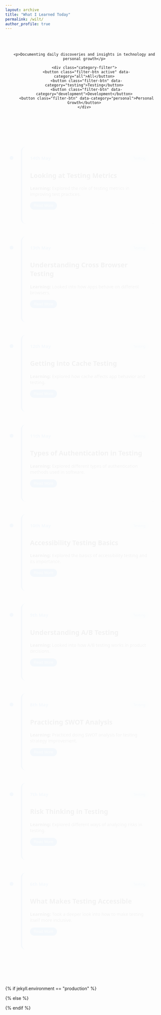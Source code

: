 ```yaml
---
layout: archive
title: "What I Learned Today"
permalink: /wilt/
author_profile: true
---
```


<div class="wilt-container">
  <header class="wilt-header">
    
    <p>Documenting daily discoveries and insights in technology and personal growth</p>
    
    <div class="category-filter">
      <button class="filter-btn active" data-category="all">All</button>
      <button class="filter-btn" data-category="testing">Testing</button>
      <button class="filter-btn" data-category="development">Development</button>
      <button class="filter-btn" data-category="personal">Personal Growth</button>
    </div>
  </header>

  <div class="timeline">
  

<article class="timeline-entry" data-category="testing">
  <div class="timeline-dot"></div>
  <div class="timeline-content">
    <div class="entry-header">
      <span class="entry-date">14th May</span>
      <span class="category-tag" role="button" data-category="testing">Testing</span>
    </div>
    <h2>Looking at Testing Metrics</h2>
    <div class="entry-preview">
      <p><b>Learning:</b> Explored the role of testing metrics in improving test practices.</p>
      <button class="expand-btn" onclick="toggleContent(this)">Read More</button>
    </div>
    <div class="entry-full hidden">
      <ul>
        <li><b>Learning:</b> Explored the role of testing metrics in improving test practices.</li>
        <li><b>Description:</b> I looked into different types of metrics like test coverage, defect density, and test case efficiency. It helped me understand how to measure the value of my tests better.</li>
        <li><b>Key Takeaway:</b> Numbers can guide testing decisions, but they should never replace good judgment.</li>
        <li><b>Personal Reflection:</b> I now see metrics as tools, not targets. They help, but they don’t tell the whole story.</li>
      </ul>
      <button class="expand-btn" onclick="toggleContent(this)">Show Less</button>
    </div>
  </div>
</article>

<article class="timeline-entry" data-category="testing">
  <div class="timeline-dot"></div>
  <div class="timeline-content">
    <div class="entry-header">
      <span class="entry-date">13th May</span>
      <span class="category-tag" role="button" data-category="testing">Testing</span>
    </div>
    <h2>Understanding Cross Browser Testing</h2>
    <div class="entry-preview">
      <p><b>Learning:</b> Looked into how apps behave on different browsers.</p>
      <button class="expand-btn" onclick="toggleContent(this)">Read More</button>
    </div>
    <div class="entry-full hidden">
      <ul>
        <li><b>Learning:</b> Looked into how apps behave on different browsers.</li>
        <li><b>Description:</b> I tested web apps on Chrome, Firefox, Safari, and Edge to see if layout, speed, and features work the same. Some small changes in rendering helped me realize how users can have different experiences.</li>
        <li><b>Key Takeaway:</b> Just because it works on one browser doesn’t mean it works everywhere.</li>
        <li><b>Personal Reflection:</b> I now test on multiple browsers even for small changes. It saves time later.</li>
      </ul>
      <button class="expand-btn" onclick="toggleContent(this)">Show Less</button>
    </div>
  </div>
</article>

<article class="timeline-entry" data-category="testing">
  <div class="timeline-dot"></div>
  <div class="timeline-content">
    <div class="entry-header">
      <span class="entry-date">12th May</span>
      <span class="category-tag" role="button" data-category="testing">Testing</span>
    </div>
    <h2>Getting into Cache Testing</h2>
    <div class="entry-preview">
      <p><b>Learning:</b> Explored how cache affects app behavior and testing.</p>
      <button class="expand-btn" onclick="toggleContent(this)">Read More</button>
    </div>
    <div class="entry-full hidden">
      <ul>
        <li><b>Learning:</b> Explored how cache affects app behavior and testing.</li>
        <li><b>Description:</b> I tested how websites store data in cache and how clearing or corrupt cache impacts functionality. It showed me where bugs can hide if cache isn't handled well.</li>
        <li><b>Key Takeaway:</b> Caching can speed things up but also create hidden bugs.</li>
        <li><b>Personal Reflection:</b> I learned not to ignore the cache during testing. It matters more than I thought.</li>
      </ul>
      <button class="expand-btn" onclick="toggleContent(this)">Show Less</button>
    </div>
  </div>
</article>

<article class="timeline-entry" data-category="testing">
  <div class="timeline-dot"></div>
  <div class="timeline-content">
    <div class="entry-header">
      <span class="entry-date">11th May</span>
      <span class="category-tag" role="button" data-category="testing">Testing</span>
    </div>
    <h2>Types of Authentication in Testing</h2>
    <div class="entry-preview">
      <p><b>Learning:</b> Explored different types of authentication methods used in software.</p>
      <button class="expand-btn" onclick="toggleContent(this)">Read More</button>
    </div>
    <div class="entry-full hidden">
      <ul>
        <li><b>Learning:</b> Explored different types of authentication methods used in software.</li>
        <li><b>Description:</b> I explored how basic auth, token-based auth, OAuth, and multi-factor auth work. I tested flows and saw where things break when tokens are missing or expired.</li>
        <li><b>Key Takeaway:</b> Each type of auth brings its own challenges in testing. It's more than just logging in.</li>
        <li><b>Personal Reflection:</b> I now pay more attention to security during testing. A simple login flow can hide many issues.</li>
      </ul>
      <button class="expand-btn" onclick="toggleContent(this)">Show Less</button>
    </div>
  </div>
</article>



<article class="timeline-entry" data-category="testing">
  <div class="timeline-dot"></div>
  <div class="timeline-content">
    <div class="entry-header">
      <span class="entry-date">10th May</span>
      <span class="category-tag" role="button" data-category="testing">Testing</span>
    </div>
    <h2>Accessibility Testing Basics</h2>
    <div class="entry-preview">
      <p><b>Learning:</b> Explored the basics of accessibility testing and its importance.</p>
      <button class="expand-btn" onclick="toggleContent(this)">Read More</button>
    </div>
    <div class="entry-full hidden">
      <ul>
        <li><b>Learning:</b> Explored the basics of accessibility testing and its importance.</li>
        <li><b>Description:</b> I learned how to test whether a website or app is easy to use for people with disabilities. I tried tools that help find missing labels and poor contrast. It helped me understand how small changes can make a big difference.</li>
        <li><b>Key Takeaway:</b> Accessibility is not optional. It makes products better for everyone.</li>
        <li><b>Personal Reflection:</b> This made me realize that inclusive design should be a habit, not an afterthought.</li>
      </ul>
      <button class="expand-btn" onclick="toggleContent(this)">Show Less</button>
    </div>
  </div>
</article>

<article class="timeline-entry" data-category="testing">
  <div class="timeline-dot"></div>
  <div class="timeline-content">
    <div class="entry-header">
      <span class="entry-date">9th May</span>
      <span class="category-tag" role="button" data-category="testing">Testing</span>
    </div>
    <h2>Understanding A/B Testing</h2>
    <div class="entry-preview">
      <p><b>Learning:</b> Looked into how A/B testing works in product decisions.</p>
      <button class="expand-btn" onclick="toggleContent(this)">Read More</button>
    </div>
    <div class="entry-full hidden">
      <ul>
        <li><b>Learning:</b> Looked into how A/B testing works in product decisions.</li>
        <li><b>Description:</b> I explored what A/B testing is and how it helps in choosing what version of a product or feature works better. I found tools that help run such experiments with users and track their behavior.</li>
        <li><b>Key Takeaway:</b> Real feedback from users is more helpful than just assumptions.</li>
        <li><b>Personal Reflection:</b> A/B testing helps in building with users, not just for them.</li>
      </ul>
      <button class="expand-btn" onclick="toggleContent(this)">Show Less</button>
    </div>
  </div>
</article>

<article class="timeline-entry" data-category="testing">
  <div class="timeline-dot"></div>
  <div class="timeline-content">
    <div class="entry-header">
      <span class="entry-date">8th May</span>
      <span class="category-tag" role="button" data-category="testing">Testing</span>
    </div>
    <h2>Practicing SWOT Analysis</h2>
    <div class="entry-preview">
      <p><b>Learning:</b> Practiced doing SWOT analysis for testing strategy improvement.</p>
      <button class="expand-btn" onclick="toggleContent(this)">Read More</button>
    </div>
    <div class="entry-full hidden">
      <ul>
        <li><b>Learning:</b> Practiced doing SWOT analysis for testing strategy improvement.</li>
        <li><b>Description:</b> I listed down strengths, weaknesses, opportunities, and threats in the way testing is done in a current setup. This helped me look at gaps and plan better.</li>
        <li><b>Key Takeaway:</b> Having a clear view of what's working and what's not can help plan smarter moves.</li>
        <li><b>Personal Reflection:</b> It felt like a mirror that shows both the good and the bad in a fair way.</li>
      </ul>
      <button class="expand-btn" onclick="toggleContent(this)">Show Less</button>
    </div>
  </div>
</article>

<article class="timeline-entry" data-category="testing">
  <div class="timeline-dot"></div>
  <div class="timeline-content">
    <div class="entry-header">
      <span class="entry-date">7th May</span>
      <span class="category-tag" role="button" data-category="testing">Testing</span>
    </div>
    <h2>Risk Thinking in Testing</h2>
    <div class="entry-preview">
      <p><b>Learning:</b> Explored different ways of analyzing risks in testing.</p>
      <button class="expand-btn" onclick="toggleContent(this)">Read More</button>
    </div>
    <div class="entry-full hidden">
      <ul>
        <li><b>Learning:</b> Explored different ways of analyzing risks in testing.</li>
        <li><b>Description:</b> I looked into techniques like risk matrix, probability vs impact, and how to prioritize tests based on risk. This helped me understand which areas of a product need more focus.</li>
        <li><b>Key Takeaway:</b> Not all bugs are equal. Some are riskier and need faster attention.</li>
        <li><b>Personal Reflection:</b> Thinking in terms of risk helped me test smarter, not just harder.</li>
      </ul>
      <button class="expand-btn" onclick="toggleContent(this)">Show Less</button>
    </div>
  </div>
</article>

<article class="timeline-entry" data-category="testing">
  <div class="timeline-dot"></div>
  <div class="timeline-content">
    <div class="entry-header">
      <span class="entry-date">6th May</span>
      <span class="category-tag" role="button" data-category="testing">Testing</span>
    </div>
    <h2>What Makes Testing Accessible</h2>
    <div class="entry-preview">
      <p><b>Learning:</b> Took a deeper look into how to make testing itself more inclusive.</p>
      <button class="expand-btn" onclick="toggleContent(this)">Read More</button>
    </div>
    <div class="entry-full hidden">
      <ul>
        <li><b>Learning:</b> Took a deeper look into how to make testing itself more inclusive.</li>
        <li><b>Description:</b> I explored ways to make test reports readable for everyone, including using screen-reader friendly formats and making better use of color and structure.</li>
        <li><b>Key Takeaway:</b> Making testing inclusive starts with how results are shared and communicated.</li>
        <li><b>Personal Reflection:</b> It feels good to know that even small changes in reporting can make a big difference for someone.</li>
      </ul>
      <button class="expand-btn" onclick="toggleContent(this)">Show Less</button>
    </div>
  </div>
</article>





  </div>

  
</div>

<style>
.wilt-container {
  max-width: 900px;
  margin: 0 auto;
  padding: 40px 20px;
  font-family: system-ui, -apple-system, sans-serif;
}

.wilt-header {
  text-align: center;
  margin-bottom: 60px;
}

.wilt-header h1 {
  font-size: 3em;
  color: #1a202c;
  margin-bottom: 15px;
  font-weight: 700;
  background: linear-gradient(120deg, #4299e1, #667eea);
  -webkit-background-clip: text;
  -webkit-text-fill-color: transparent;
}

.category-filter {
  display: flex;
  justify-content: center;
  gap: 12px;
  margin-top: 30px;
}

.filter-btn {
  padding: 8px 16px;
  border: 1px solid #e2e8f0;
  border-radius: 20px;
  background: white;
  color: #4a5568;
  cursor: pointer;
  transition: all 0.2s ease;
}

.filter-btn.active {
  background: #4299e1;
  color: white;
  border-color: #4299e1;
}

.timeline {
  position: relative;
  padding: 40px 0;
}

.timeline-entry {
  position: relative;
  margin-bottom: 40px;
  opacity: 0;
  animation: fadeIn 0.5s ease forwards;
}

.timeline-content {
  background: white;
  border-radius: 15px;
  padding: 25px;
  margin-left: 30px;
  box-shadow: 0 4px 15px rgba(0, 0, 0, 0.1);
  border-left: 4px solid #4299e1;
  transition: transform 0.3s ease;
}

.timeline-content:hover {
  transform: translateY(-5px);
}

.entry-header {
  display: flex;
  justify-content: space-between;
  align-items: center;
  margin-bottom: 15px;
}

.entry-date {
  font-size: 0.9rem;
  color: #4299e1;
  font-weight: 600;
}

.category-tag {
  padding: 4px 12px;
  background: rgba(66, 153, 225, 0.1);
  color: #4299e1;
  border-radius: 12px;
  font-size: 0.8em;
  cursor: pointer;
  transition: all 0.2s ease;
}

.category-tag:hover {
  background: rgba(66, 153, 225, 0.2);
}

.entry-preview {
  margin-bottom: 20px;
}

.expand-btn {
  padding: 6px 12px;
  background: #4299e1;
  color: white;
  border: none;
  border-radius: 15px;
  cursor: pointer;
  font-size: 0.9em;
  transition: all 0.2s ease;
}

.expand-btn:hover {
  background: #3182ce;
}

.entry-full {
  margin-top: 20px;
}

.entry-full ul {
  list-style-type: none;
  padding: 0;
}

.entry-full li {
  margin-bottom: 15px;
  line-height: 1.6;
}

.hidden {
  display: none;
}

.archives-link {
  text-align: center;
  margin-top: 40px;
}

.archives-link a {
  display: inline-block;
  padding: 12px 24px;
  background: linear-gradient(120deg, #4299e1, #667eea);
  color: white;
  text-decoration: none;
  border-radius: 25px;
  font-weight: 600;
  transition: all 0.3s ease;
}

.archives-link a:hover {
  transform: translateY(-2px);
  box-shadow: 0 4px 12px rgba(66, 153, 225, 0.3);
}

.timeline-dot {
  width: 12px;
  height: 12px;
  background: #4299e1;
  border-radius: 50%;
  position: absolute;
  left: -6px;
  top: 30px;
}

@keyframes fadeIn {
  from { 
    opacity: 0;
    transform: translateY(20px);
  }
  to {
    opacity: 1;
    transform: translateY(0);
  }
}

@media (max-width: 768px) {
  .wilt-container {
    padding: 20px;
  }
  
  .timeline-content {
    margin-left: 20px;
  }
  
  .category-filter {
    flex-wrap: wrap;
  }
}
</style>




{% if jekyll.environment == "production" %}
  <script src="{{ '/assets/js/wilt.js' | relative_url }}"></script>
{% else %}
  <script src="{{ '/assets/js/wilt.js' | absolute_url }}"></script>
{% endif %}